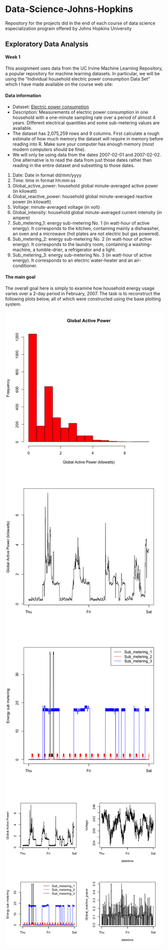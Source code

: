 # Data-Science-Johns-Hopkins
Repository for the projects did in the end of each course of data science especialization program offered by Johns Hopkins University

## Exploratory Data Analysis

#### Week 1

This assignment uses data from the UC Irvine Machine Learning Repository, a popular repository for machine learning datasets. In particular, we will be using the “Individual household electric power consumption Data Set” which I have made available on the course web site:

#### Data information

* Dataset: [Electric power consumption](https://d396qusza40orc.cloudfront.net/exdata%2Fdata%2Fhousehold_power_consumption.zip)
* Description: Measurements of electric power consumption in one household with a one-minute sampling rate over a period of almost 4 years. Different electrical quantities and some sub-metering values are available.
* The dataset has 2,075,259 rows and 9 columns. First calculate a rough estimate of how much memory the dataset will require in memory before reading into R. Make sure your computer has enough memory (most modern computers should be fine).
* We will only be using data from the dates 2007-02-01 and 2007-02-02. One alternative is to read the data from just those dates rather than reading in the entire dataset and subsetting to those dates.

1. Date: Date in format dd/mm/yyyy
2. Time: time in format hh:mm:ss
3. Global_active_power: household global minute-averaged active power (in kilowatt)
4. Global_reactive_power: household global minute-averaged reactive power (in kilowatt)
5. Voltage: minute-averaged voltage (in volt)
6. Global_intensity: household global minute-averaged current intensity (in ampere)
7. Sub_metering_1: energy sub-metering No. 1 (in watt-hour of active energy). It corresponds to the kitchen, containing mainly a dishwasher, an oven and a microwave (hot plates are not electric but gas powered).
8. Sub_metering_2: energy sub-metering No. 2 (in watt-hour of active energy). It corresponds to the laundry room, containing a washing-machine, a tumble-drier, a refrigerator and a light.
9. Sub_metering_3: energy sub-metering No. 3 (in watt-hour of active energy). It corresponds to an electric water-heater and an air-conditioner.

#### The main goal

The overall goal here is simply to examine how household energy usage varies over a 2-day period in February, 2007. The task is to reconstruct the following plots below, all of which were constructed using the base plotting system.

![Plot 1](Imagens/ExDataCP1Plot1.png)
![Plot 2](Imagens/ExDataCP1Plot2.png)
![Plot 3](Imagens/ExDataCP1Plot3.png)
![Plot 4](Imagens/ExDataCP1Plot4.png)






